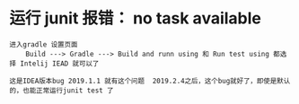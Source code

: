 

#  运行 junit 报错： no task available 

    进入gradle 设置页面
        Build ---> Gradle ---> Build and runn using 和 Run test using 都选择 Intelij IEAD 就可以了
    
    这是IDEA版本bug 2019.1.1 就有这个问题  2019.2.4之后，这个bug就好了，即使是默认的，也能正常运行junit test 了

